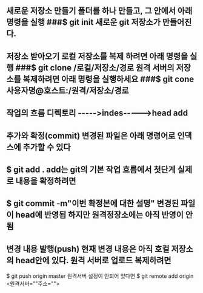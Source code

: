 새로운 저장소 만들기
폴더를 하나 만들고, 그 안에서 아래 명령을 실행 ###$ git init 새로운 git 저장소가 만들어진다.
-----------------------
저장소 받아오기
로컬 저장소를 복제 하려면 아래 명령을 실행 ###$ git clone /로컬/저장소/경로 원격 서버의 저장소를 복제하려면 아래 명령을 실행하세요 ###$ git cone 사용자명@호스트:/원격/저장소/경로
-----------------------
작업의 흐름
디렉토리 ----->indes----->head add
-----------------------
추가와 확정(commit)
변경된 파일은 아래 명령어로 인댁스에 추가할 수 있다
-----------------------
$ git add .
add는 git의 기본 작업 흐름에서 첫단계 실제로 내용을 확정하려면
-----------------------
$ git commit -m"이번 확정본에 대한 설명"
변경된 파일이 head에 반영됨 하지만 원격정장소에는 아직 반영이 안됨
-----------------------
변경 내용 발행(push)
현재 변경 내용은 아직 호컬 저장소의 head안에 있다. 원격 서버로 업로드 복제하려면
-----------------------
$ git push origin master
원격서버 설정이 안되어 있다면
$ git remote add origin <원격서버=""주소="">
